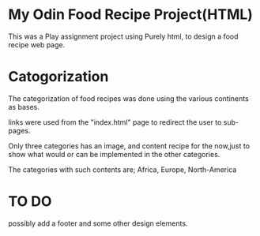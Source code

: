 # My Odin Food Recipe Project(HTML)

This was a Play assignment project using Purely html, to design a food recipe web page.

# Catogorization
The categorization of food recipes was done using the various continents as bases.

links were used from the "index.html" page to redirect the user to sub-pages.

Only three categories has an image, and content recipe for the now,just to show what would or can be 
implemented in the other categories. 

The categories with such contents are; Africa, Europe, North-America

# TO DO
possibly add a footer and some other design elements.
